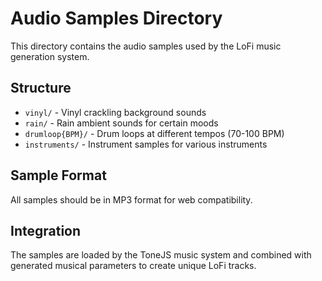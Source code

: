 # Audio Samples Directory

This directory contains the audio samples used by the LoFi music generation system.

## Structure

- `vinyl/` - Vinyl crackling background sounds
- `rain/` - Rain ambient sounds for certain moods
- `drumloop{BPM}/` - Drum loops at different tempos (70-100 BPM)
- `instruments/` - Instrument samples for various instruments

## Sample Format

All samples should be in MP3 format for web compatibility.

## Integration

The samples are loaded by the ToneJS music system and combined with generated musical parameters to create unique LoFi tracks.